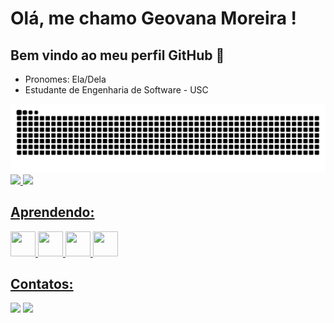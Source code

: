 # Olá, me chamo Geovana Moreira ! 
## Bem vindo ao meu perfil GitHub 👋
<ul>
  <li>Pronomes: Ela/Dela</li>
  <li>Estudante de Engenharia de Software - USC</li>
</ul>

<picture>
  <source media="(prefers-color-scheme: dark)" srcset="https://raw.githubusercontent.com/geovanamoreira/geovanamoreira/output/github-contribution-grid-snake-dark.svg">
  <source media="(prefers-color-scheme: light)" srcset="https://raw.githubusercontent.com/geovanamoreira/Ggeovanamoreira/output/github-contribution-grid-snake.svg">
  <img alt="github contribution grid snake animation" src="https://raw.githubusercontent.com/geovanamoreira/geovanamoreira/output/github-contribution-grid-snake.svg">
</picture>

<div>
<a href="https://github.com/geovanamoreira">
<img loading="lazy" height="180em" src="https://github-readme-stats.vercel.app/api/top-langs/?username=geovanamoreira&layout=compact&langs_count=7&theme=dracula"/>
<img loading="lazy" height="180em" src="https://github-readme-stats.vercel.app/api?username=geovanamoreira&show_icons=true&theme=dracula&include_all_commits=true&count_private=true"/>

## Aprendendo:
<img src="https://cdn.jsdelivr.net/gh/devicons/devicon@latest/icons/javascript/javascript-original.svg" width="40" height="40"/>
<img src="https://cdn.jsdelivr.net/gh/devicons/devicon@latest/icons/html5/html5-original.svg" width="40" height="40"/>
<img src="https://cdn.jsdelivr.net/gh/devicons/devicon@latest/icons/css3/css3-original.svg" width="40" height="40"/>
<img src="https://cdn.jsdelivr.net/gh/devicons/devicon@latest/icons/mysql/mysql-original.svg" width="40" height="40"/>  
          
## Contatos:
<div>
<a href = "mailto:geovanamoreira907@gmail.com"><img loading="lazy" src="https://img.shields.io/badge/Gmail-D14836?style=for-the-badge&logo=gmail&logoColor=white" target="_blank"></a>
<a href="https://www.linkedin.com/in/geovana-moreira-0b5243273/" target="_blank"><img loading="lazy" src="https://img.shields.io/badge/-LinkedIn-%230077B5?style=for-the-badge&logo=linkedin&logoColor=white" target="_blank"></a>   
</div>
